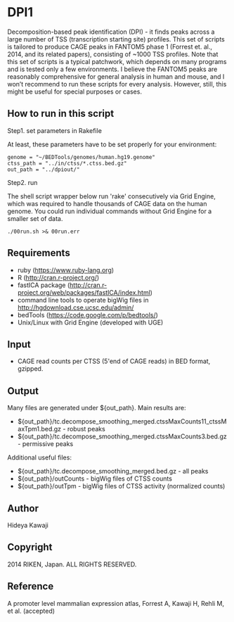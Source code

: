 DPI1
====

Decomposition-based peak identification (DPI) - it finds peaks across a large number of TSS (transcription starting site) profiles. This set of scripts is tailored to produce CAGE peaks in FANTOM5 phase 1 (Forrest et. al., 2014, and its related papers), consisting of ~1000 TSS profiles. Note that this set of scripts is a typical patchwork, which depends on many programs and is tested only a few environments. I believe the FANTOM5 peaks are reasonably comprehensive for general analysis in human and mouse, and I won’t recommend to run these scripts for every analysis. However, still, this might be useful for special purposes or cases. 


## How to run in this script

Step1.  set parameters in Rakefile

At least, these parameters have to be set properly for your environment:

    genome = "~/BEDTools/genomes/human.hg19.genome"
    ctss_path = "../in/ctss/*.ctss.bed.gz"
    out_path = "../dpiout/"

Step2. run

The shell script wrapper below run 'rake' consecutively via Grid Engine, which was required to handle thousands of CAGE data on the human genome. You could run individual commands without Grid Engine for a smaller set of data.

    ./00run.sh >& 00run.err


## Requirements 

  - ruby (https://www.ruby-lang.org)
  - R (http://cran.r-project.org/)
  - fastICA package (http://cran.r-project.org/web/packages/fastICA/index.html)
  - command line tools to operate bigWig files in http://hgdownload.cse.ucsc.edu/admin/
  - bedTools (https://code.google.com/p/bedtools/)
  - Unix/Linux with Grid Engine (developed with UGE)

## Input

  - CAGE read counts per CTSS (5'end of CAGE reads) in BED format, gzipped.

## Output

Many files are generated under ${out_path}. Main results are:

  - ${out_path}/tc.decompose_smoothing_merged.ctssMaxCounts11_ctssMaxTpm1.bed.gz -  robust peaks
  - ${out_path}/tc.decompose_smoothing_merged.ctssMaxCounts3.bed.gz - permissive peaks

Additional useful files:

  - ${out_path}/tc.decompose_smoothing_merged.bed.gz - all peaks
  - ${out_path}/outCounts - bigWig files of CTSS counts
  - ${out_path}/outTpm - bigWig files of CTSS activity (normalized counts)


## Author

Hideya Kawaji


## Copyright

2014 RIKEN, Japan. ALL RIGHTS RESERVED. 


## Reference
A promoter level mammalian expression atlas, Forrest A, Kawaji H, Rehli M, et al. (accepted)


